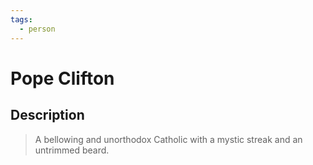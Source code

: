 ```yaml
---
tags:
  - person
---
```


# Pope Clifton

## Description

> A bellowing and unorthodox Catholic with a mystic streak and an untrimmed beard. 